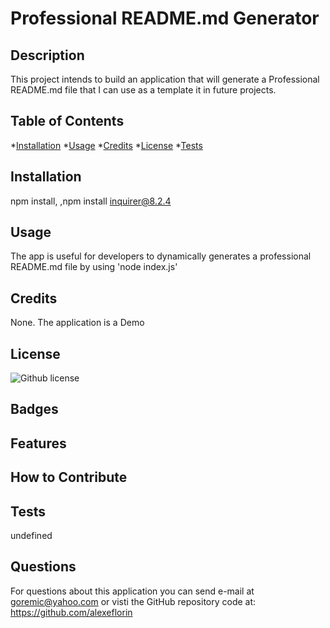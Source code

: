 # Professional README.md Generator

## Description
This project intends to build an application that will generate a Professional README.md file that I can use as a template it in future projects.

## Table of Contents

*[Installation](#Installation)
*[Usage](#Usage)
*[Credits](#Contribution)
*[License](#License)
*[Tests](#Tests)

## Installation

npm install, ,npm install inquirer@8.2.4

## Usage

The app is useful for developers to dynamically generates a professional README.md file by using 'node index.js'

## Credits

None. The application is a Demo

## License

![Github license](https://img.shields.io/badge/license-MIT-orange.svg)

## Badges
 
## Features

## How to Contribute


## Tests

undefined


## Questions

For questions about this application you can send e-mail at goremic@yahoo.com 
or visti the GitHub repository code at: https://github.com/alexeflorin

